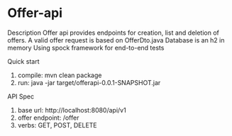 # Offer-api

Description
Offer api provides endpoints for creation, list and deletion of offers.
A valid offer request is based on OfferDto.java
Database is an h2 in memory
Using spock framework for end-to-end tests

Quick start

1. compile: mvn clean package
2. run: java -jar target/offerapi-0.0.1-SNAPSHOT.jar

API Spec

1. base url: http://localhost:8080/api/v1
2. offer endpoint: /offer
3. verbs: GET, POST, DELETE


